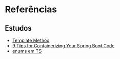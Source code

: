 # Referências

## Estudos
- [Template Method](https://refactoring.guru/design-patterns/template-method)
- [9 Tips for Containerizing Your Spring Boot Code](https://www.docker.com/blog/9-tips-for-containerizing-your-spring-boot-code/)
- [enums em TS](https://www.typescriptlang.org/docs/handbook/enums.html)